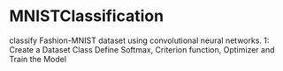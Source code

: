 # MNISTClassification
 classify Fashion-MNIST dataset using convolutional neural networks.   1: Create a Dataset Class Define Softmax, Criterion function, Optimizer and Train the Model
